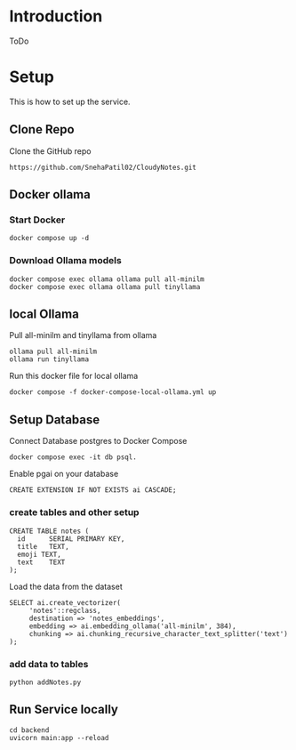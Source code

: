 # Introduction

ToDo

# Setup
This is how to set up the service.

## Clone Repo
Clone the GitHub repo
```
https://github.com/SnehaPatil02/CloudyNotes.git
```
## Docker ollama
### Start Docker

```
docker compose up -d 
```

### Download Ollama models 
```
docker compose exec ollama ollama pull all-minilm
docker compose exec ollama ollama pull tinyllama
```
## local Ollama
Pull all-minilm and tinyllama from ollama 
```
ollama pull all-minilm
ollama run tinyllama
```
Run this docker file for local ollama
```
docker compose -f docker-compose-local-ollama.yml up
```

## Setup Database
Connect Database postgres to Docker Compose
```
docker compose exec -it db psql.
```
Enable pgai on your database
```
CREATE EXTENSION IF NOT EXISTS ai CASCADE;
```
### create tables and other setup 
  ```
  CREATE TABLE notes (
    id      SERIAL PRIMARY KEY,
    title   TEXT,
    emoji TEXT,
    text    TEXT
);
```
Load the data from the dataset
```
SELECT ai.create_vectorizer(
     'notes'::regclass,
     destination => 'notes_embeddings',
     embedding => ai.embedding_ollama('all-minilm', 384),
     chunking => ai.chunking_recursive_character_text_splitter('text')
);
```

### add data to tables
```
python addNotes.py
```


## Run Service locally
```
cd backend
uvicorn main:app --reload

```

